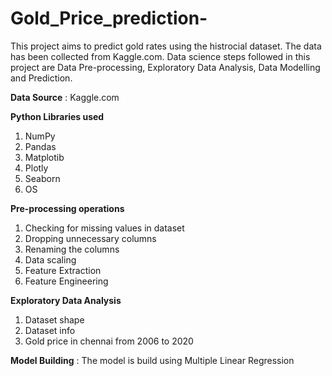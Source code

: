 # Gold_Price_prediction-

This project aims to predict gold rates using the histrocial dataset. The data has been collected from Kaggle.com. Data science steps followed in this project are Data Pre-processing, Exploratory Data Analysis, Data Modelling and Prediction.

**Data Source** : Kaggle.com

**Python Libraries used**
1. NumPy
2. Pandas
3. Matplotib
4. Plotly
5. Seaborn
6. OS

**Pre-processing operations**
1. Checking for missing values in dataset
2. Dropping unnecessary columns
3. Renaming the columns
4. Data scaling
5. Feature Extraction
6. Feature Engineering

**Exploratory Data Analysis**
1. Dataset shape
2. Dataset info
3. Gold price in chennai from 2006 to 2020

**Model Building** : The model is build using Multiple Linear Regression
